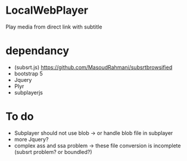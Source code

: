# LocalWebPlayer
Play media from direct link with subtitle

# dependancy
* (subsrt.js) https://github.com/MasoudRahmani/subsrtbrowsified
* bootstrap 5
* Jquery
* Plyr
* subplayerjs

# To do

* Subplayer should not use blob -> or handle blob file in subplayer
* more Jquery?
* complex ass and ssa problem -> these file conversion is incomplete (subsrt problem? or boundled?)